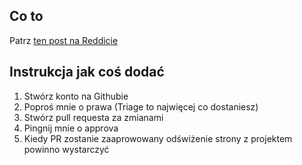 Co to
---

Patrz [ten post na Reddicie](https://www.reddit.com/r/manga/comments/mcicbp/sl_how_to_host_a_series_on_imgur_with_guyamoe/)

Instrukcja jak coś dodać
---

1. Stwórz konto na Githubie
2. Poproś mnie o prawa (Triage to najwięcej co dostaniesz)
3. Stwórz pull requesta za zmianami
4. Pingnij mnie o approva
5. Kiedy PR zostanie zaaprowowany odświżenie strony z projektem powinno wystarczyć